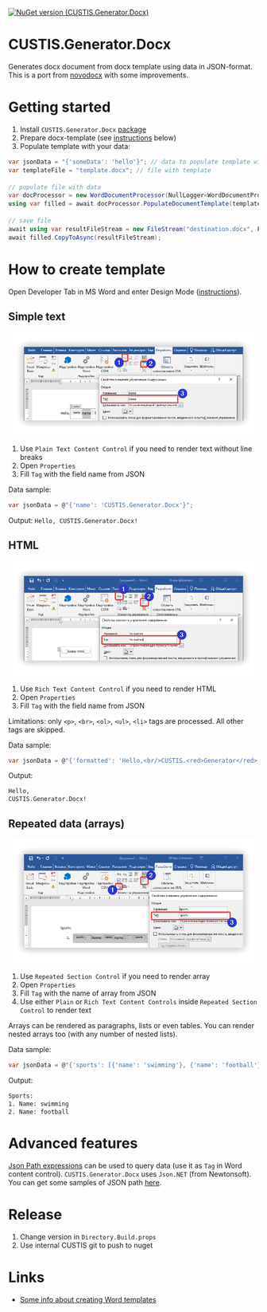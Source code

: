 [![NuGet version (CUSTIS.Generator.Docx)](https://img.shields.io/nuget/v/CUSTIS.Generator.Docx.svg?style=flat-square)](https://www.nuget.org/packages/CUSTIS.Generator.Docx)

# CUSTIS.Generator.Docx 
Generates docx document from docx template using data in JSON-format. This is a port from [novodocx](https://github.com/rezanid/novodocx) with some improvements.

# Getting started

1. Install `CUSTIS.Generator.Docx` [package](https://www.nuget.org/packages/CUSTIS.Generator.Docx)
2. Prepare docx-template (see [instructions](#how-to-create-template) below)
3. Populate template with your data:

```csharp
var jsonData = "{'someData': 'hello'}"; // data to populate template with
var templateFile = "template.docx"; // file with template 

// populate file with data
var docProcessor = new WordDocumentProcessor(NullLogger<WordDocumentProcessor>.Instance);
using var filled = await docProcessor.PopulateDocumentTemplate(templateFile, jsonData);

// save file
await using var resultFileStream = new FileStream("destination.docx", FileMode.OpenOrCreate, FileAccess.Write);
await filled.CopyToAsync(resultFileStream);
```

# How to create template

Open Developer Tab in MS Word and enter Design Mode ([instructions](https://www.namicsoft.com/doc/enter-design-mode-microsoft-word/)).

## Simple text

![Plain text](.media/plain_text.png)

1. Use `Plain Text Content Control` if you need to render text without line breaks
2. Open `Properties`
3. Fill `Tag` with the field name from JSON

Data sample:
```csharp
var jsonData = @"{'name': 'CUSTIS.Generator.Docx'}";
```

Output: `Hello, CUSTIS.Generator.Docx!`

## HTML

![HTML](.media/html.png)

1. Use `Rich Text Content Control` if you need to render HTML
2. Open `Properties`
3. Fill `Tag` with the field name from JSON

Limitations: only `<p>`, `<br>`, `<ol>`, `<ul>`, `<li>` tags are processed. All other tags are skipped.

Data sample:
```csharp
var jsonData = @"{'formatted': 'Hello,<br/>CUSTIS.<red>Generator</red>.Docx!'}";
```

Output: 
```
Hello,
CUSTIS.Generator.Docx!
```

## Repeated data (arrays)

![Repeated](.media/repeated.png)

1. Use `Repeated Section Control` if you need to render array
2. Open `Properties`
3. Fill `Tag` with the name of array from JSON
4. Use either `Plain` or `Rich Text Content Controls` inside `Repeated Section Control` to render text 

Arrays can be rendered as paragraphs, lists or even tables. You can render nested arrays too (with any number of nested lists).

Data sample:
```csharp
var jsonData = @"{'sports': [{'name': 'swimming'}, {'name': 'football'}]}";
```

Output:
```
Sports:
1. Name: swimming
2. Name: football
```

# Advanced features

[Json Path expressions](https://goessner.net/articles/JsonPath) can be used to query data (use it as `Tag` in Word content control). `CUSTIS.Generator.Docx` uses `Json.NET` (from Newtonsoft). You can get some samples of JSON path [here](https://www.newtonsoft.com/json/help/html/QueryJsonSelectToken.htm). 

# Release

1. Change version in `Directory.Build.props`
2. Use internal CUSTIS git to push to nuget 

# Links

* [Some info about creating Word templates](https://support.clio.com/hc/en-us/articles/203359420-Tutorial-Creating-a-Protected-Fillable-Template-in-Microsoft-Word-for-Use-in-Document-Automation)